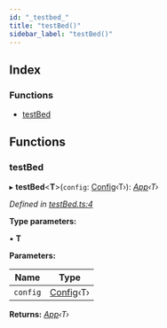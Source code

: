 ```yaml
---
id: "_testbed_"
title: "testBed()"
sidebar_label: "testBed()"
---
```


## Index

### Functions

* [testBed](_testbed_.md#testbed)

## Functions

###  testBed

▸ **testBed**<**T**>(`config`: [Config](../interfaces/_interfaces_.config.md)‹T›): *[App](../interfaces/_interfaces_.app.md)‹T›*

*Defined in [testBed.ts:4](https://github.com/unadlib/reactant/blob/f5b92e0/packages/reactant/src/testBed.ts#L4)*

**Type parameters:**

▪ **T**

**Parameters:**

Name | Type |
------ | ------ |
`config` | [Config](../interfaces/_interfaces_.config.md)‹T› |

**Returns:** *[App](../interfaces/_interfaces_.app.md)‹T›*
